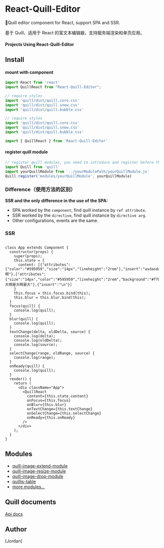 # React-Quill-Editor
🍡Quill editor component for React, support SPA and SSR.

基于 Quill、适用于 React 的富文本编辑器，支持服务端渲染和单页应用。


#### Projects Using React-Quill-Editor


## Install

#### mount with component

``` javascript
import React from 'react'
import QuillReact from "React-Quill-Editor";

// require styles
import 'quill/dist/quill.core.css'
import 'quill/dist/quill.snow.css'
import 'quill/dist/quill.bubble.css'

```

```javascript
// require styles
import 'quill/dist/quill.core.css'
import 'quill/dist/quill.snow.css'
import 'quill/dist/quill.bubble.css'

import { QuillReact } from 'React-Quill-Editor'
```

#### register quill module

```javascript
// register quill modules, you need to introduce and register before the vue program is instantiated
import Quill from 'quill'
import yourQuillModule from '../yourModulePath/yourQuillModule.js'
Quill.register('modules/yourQuillModule', yourQuillModule)
```

### Difference（使用方法的区别）

**SSR and the only difference in the use of the SPA:**
- SPA worked by the `component`, find quill instance by `ref attribute`.
- SSR worked by the `directive`, find quill instance by `directive arg`.
- Other configurations, events are the same.

### SSR

```react

class App extends Component {
  constructor(props) {
    super(props);
    this.state = {
      content: [{"attributes":{"color":"#595959","size":"14px","lineheight":"2rem"},"insert":"asdasdasda啊"},{"attributes":{"size":"14px","color":"#595959","lineheight":"2rem","background":"#ff0000"},"insert":"是大啊是大啊是大"},{"insert":"\n"}]
    }
    this.focus = this.focus.bind(this);
    this.blur = this.blur.bind(this);
  }
  focus(quill) {
    console.log(quill);
  }
  blur(quill) {
    console.log(quill);
  }
  textChange(delta, oldDelta, source) {
    console.log(delta);
    console.log(oldDelta);
    console.log(source);
  }
  selectChange(range, oldRange, source) {
    console.log(range);
  }
  onReady(quill) {
    console.log(quill);
  }
  render() {
    return (
      <div className="App">
        <QuillReact
          content={this.state.content}
          onFocus={this.focus}
          onBlur={this.blur}
          onTextChange={this.textChange}
          onSelectChange={this.selectChange}
          onReady={this.onReady}
        />
      </div>
    );
  }
}
```
## Modules
- [quill-image-extend-module](https://github.com/NextBoy/quill-image-extend-module)
- [quill-image-resize-module](https://github.com/kensnyder/quill-image-resize-module)
- [quill-image-drop-module](https://github.com/kensnyder/quill-image-drop-module)
- [quilljs-table](https://github.com/dost/quilljs-table)
- [more modules...](https://github.com/search?o=desc&q=quill+module&s=stars&type=Repositories&utf8=%E2%9C%93)

## Quill documents
[Api docs](https://quilljs.com/docs/quickstart/)


## Author
[Jordan]